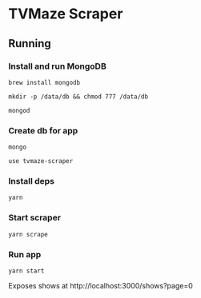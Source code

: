 # TVMaze Scraper
## Running
### Install and run MongoDB
`brew install mongodb`

`mkdir -p /data/db && chmod 777 /data/db`

`mongod`

### Create db for app
`mongo`

`use tvmaze-scraper`

### Install deps
`yarn`

### Start scraper
`yarn scrape`

### Run app
`yarn start`

Exposes shows at http://localhost:3000/shows?page=0
